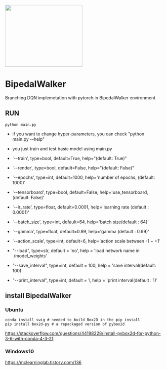 <left><img src="https://github.com/seolhokim/BipedalWalker-BranchingDQN/blob/master/assets/video.mp4" width="250" height="200"></left>
# BipedalWalker
Branching DQN implemetation with pytorch in BipedalWalker environment. 

## RUN

~~~
python main.py
~~~

  - if you want to change hyper-parameters, you can check "python main.py --help"
  - you just train and test basic model using main.py

  - '--train', type=bool, default=True, help="(default: True)"
  - '--render', type=bool, default=False, help="(default: False)"
  - '--epochs', type=int, default=1000, help='number of epochs, (default: 1000)'
  - '--tensorboard', type=bool, default=False, help='use_tensorboard, (default: False)'
  - '--lr_rate', type=float, default=0.0001, help='learning rate (default : 0.0001)'
  - '--batch_size', type=int, default=64, help='batch size(default : 64)'
  - '--gamma', type=float, default=0.99, help='gamma (default : 0.99)'
  - '--action_scale', type=int, default=6, help='action scale between -1 ~ +1'
  - "--load", type=str, default = 'no', help = 'load network name in ./model_weights'
  - "--save_interval", type=int, default = 100, help = 'save interval(default: 100)'
  - "--print_interval", type=int, default = 1, help = 'print interval(default : 1)'
## install BipedalWalker

### Ubuntu
```
conda install swig # needed to build Box2D in the pip install
pip install box2d-py # a repackaged version of pybox2d
```

https://stackoverflow.com/questions/44198228/install-pybox2d-for-python-3-6-with-conda-4-3-21

### Windows10

https://mclearninglab.tistory.com/136

